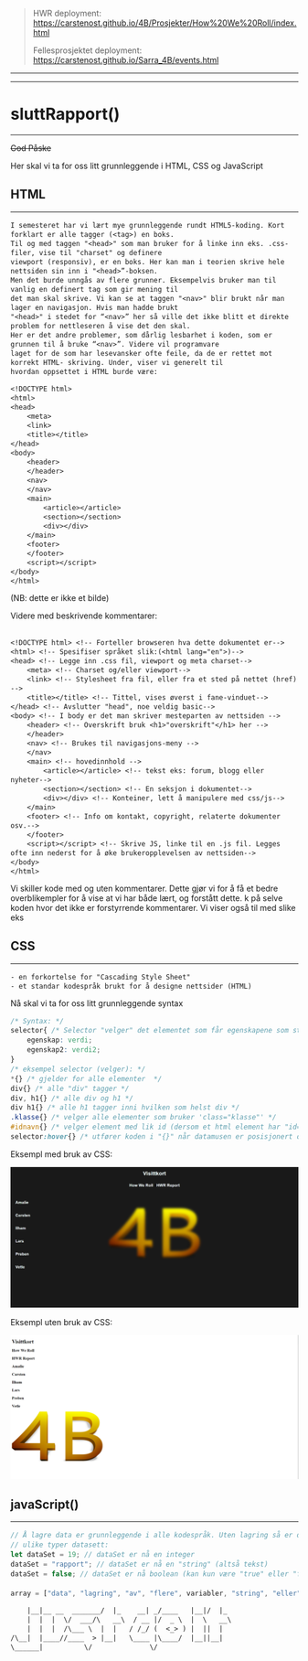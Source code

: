 
> HWR deployment:
>https://carstenost.github.io/4B/Prosjekter/How%20We%20Roll/index.html
>
>Fellesprosjektet deployment:
>https://carstenost.github.io/Sarra_4B/events.html

<hr><hr>

# sluttRapport()
***
~~God Påske~~

Her skal vi ta for oss litt grunnleggende i HTML, CSS og JavaScript

## HTML
***
```text
I semesteret har vi lært mye grunnleggende rundt HTML5-koding. Kort forklart er alle tagger (<tag>) en boks.
Til og med taggen "<head>" som man bruker for å linke inn eks. .css-filer, vise til "charset" og definere 
viewport (responsiv), er en boks. Her kan man i teorien skrive hele nettsiden sin inn i "<head>”-boksen. 
Men det burde unngås av flere grunner. Eksempelvis bruker man til vanlig en definert tag som gir mening til
det man skal skrive. Vi kan se at taggen "<nav>" blir brukt når man lager en navigasjon. Hvis man hadde brukt 
"<head>" i stedet for “<nav>” her så ville det ikke blitt et direkte problem for nettleseren å vise det den skal.
Her er det andre problemer, som dårlig lesbarhet i koden, som er grunnen til å bruke “<nav>”. Videre vil programvare
laget for de som har lesevansker ofte feile, da de er rettet mot korrekt HTML- skriving. Under, viser vi generelt til
hvordan oppsettet i HTML burde være:
```

```
<!DOCTYPE html> 
<html> 
<head> 
    <meta> 
    <link> 
    <title></title> 
</head> 
<body> 
    <header> 
    </header> 
    <nav> 
    </nav> 
    <main> 
        <article></article> 
        <section></section> 
        <div></div> 
    </main> 
    <footer> 
    </footer> 
    <script></script> 
</body> 
</html> 
```
(NB: dette er ikke et bilde)

Videre med beskrivende kommentarer:
```

<!DOCTYPE html> <!-- Forteller browseren hva dette dokumentet er--> 
<html> <!-- Spesifiser språket slik:(<html lang="en">)--> 
<head> <!-- Legge inn .css fil, viewport og meta charset--> 
    <meta> <!-- Charset og/eller viewport--> 
    <link> <!-- Stylesheet fra fil, eller fra et sted på nettet (href) --> 
    <title></title> <!-- Tittel, vises øverst i fane-vinduet--> 
</head> <!-- Avslutter "head", noe veldig basic--> 
<body> <!-- I body er det man skriver mesteparten av nettsiden --> 
    <header> <!-- Overskrift bruk <h1>"overskrift"</h1> her --> 
    </header> 
    <nav> <!-- Brukes til navigasjons-meny --> 
    </nav> 
    <main> <!-- hovedinnhold --> 
        <article></article> <!-- tekst eks: forum, blogg eller nyheter--> 
        <section></section> <!-- En seksjon i dokumentet--> 
        <div></div> <!-- Konteiner, lett å manipulere med css/js--> 
    </main> 
    <footer> <!-- Info om kontakt, copyright, relaterte dokumenter osv.--> 
    </footer> 
    <script></script> <!-- Skrive JS, linke til en .js fil. Legges ofte inn nederst for å øke brukeropplevelsen av nettsiden--> 
</body> 
</html> 
```
Vi skiller kode med og uten kommentarer. Dette gjør vi for å få et bedre overblikempler for å vise at vi har både lært, og forstått dette. k på selve koden hvor det ikke er forstyrrende kommentarer. Vi viser også til med slike eks


## CSS
***
```
- en forkortelse for "Cascading Style Sheet"
- et standar kodespråk brukt for å designe nettsider (HTML)
```
Nå skal vi ta for oss litt grunnleggende syntax

```CSS
/* Syntax: */
selector{ /* Selector "velger" det elementet som får egenskapene som står inni "{}" */
    egenskap: verdi;
    egenskap2: verdi2;
}
/* eksempel selector (velger): */
*{} /* gjelder for alle elementer  */
div{} /* alle "div" tagger */
div, h1{} /* alle div og h1 */
div h1{} /* alle h1 tagger inni hvilken som helst div */
.klasse{} /* velger alle elementer som bruker 'class="klasse"' */
#idnavn{} /* velger element med lik id (dersom et html element har "id=idnanv" vil denne bli valgt nå */ 
selector:hover{} /* utfører koden i "{}" når datamusen er posisjonert over elementet*/
```

Eksempl med bruk av CSS:

![imgWith](https://github.com/CarstenOst/4B/blob/main/Prosjekter/How%20We%20Roll/Bilder/img.png)

Eksempl uten bruk av CSS:

![imgWithout](https://github.com/CarstenOst/4B/blob/main/Prosjekter/How%20We%20Roll/Bilder/img_1.png)



## javaScript()

***
```JavaScript
// Å lagre data er grunnleggende i alle kodespråk. Uten lagring så er det kun hardkodet (fysisk) transistorer og arkitektur som kan vises, men da er det jo fysisk lagret.
// ulike typer datasett:
let dataSet = 19; // dataSet er nå en integer
dataSet = "rapport"; // dataSet er nå en "string" (altså tekst)
dataSet = false; // dataSet er nå boolean (kan kun være "true" eller "false", og blir brukt for å spare plass, hvor det er mulig)

array = ["data", "lagring", "av", "flere", variabler, "string", "eller", function () {console.log("en funksjon")},]


```

<!-- Hvis du kan lese dette så har du åpnet dokumentet på "feil" måte (med mindre du vil se alle de fine kommentarene våre :)) -->





<!-- ASCII kunst tatt fra: https://patorjk.com/software/taag/#p=display&f=Graffiti&t=just%20do%20it -->
```  __                __        .___       .__  __   
    |__|__ __  _______/  |_    __| _/____   |__|/  |_ 
    |  |  |  \/  ___/\   __\  / __ |/  _ \  |  \   __\
    |  |  |  /\___ \  |  |   / /_/ (  <_> ) |  ||  |  
/\__|  |____//____  > |__|   \____ |\____/  |__||__|  
\______|          \/              \/                  
```
